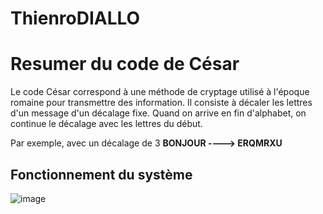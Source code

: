 # ThienroDIALLO
# Resumer du code de César
Le code César correspond à une méthode de cryptage utilisé à l'époque romaine pour transmettre des information.
Il consiste à décaler les lettres d'un message d'un décalage fixe. Quand on arrive en fin d'alphabet, on
continue le décalage avec les lettres du début.

Par exemple, avec un décalage de 3
**BONJOUR  ----> ERQMRXU**
## Fonctionnement du système
![image](https://github.com/L3-Option-TSI-2023/ThienroDIALLO/assets/127400655/7e0ffb94-ec2d-438c-a6e3-a16d889d78fd)

